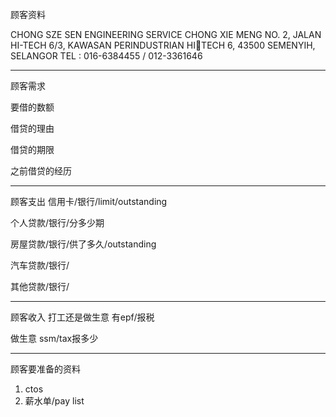 顾客资料

CHONG SZE SEN ENGINEERING SERVICE CHONG XIE MENG NO. 2, JALAN HI-TECH 6/3, KAWASAN PERINDUSTRIAN HITECH 6, 43500 SEMENYIH, SELANGOR TEL : 016-6384455 / 012-3361646

-----------------
顾客需求


要借的数额

借贷的理由

借贷的期限

之前借贷的经历


--------------
顾客支出
信用卡/银行/limit/outstanding


个人贷款/银行/分多少期

房屋贷款/银行/供了多久/outstanding

汽车贷款/银行/


其他贷款/银行/

-----------
顾客收入
打工还是做生意
有epf/报税

做生意 ssm/tax报多少

-------
顾客要准备的资料
1. ctos
2. 薪水单/pay list




